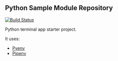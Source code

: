 ## Python Sample Module Repository

[![Build Status](https://travis-ci.org/adomokos/python_project_template.svg?branch=master)](https://travis-ci.org/adomokos/python_project_template.svg?branch=master)

Python terminal app starter project.

It uses:

* [Pyenv](https://github.com/pyenv/pyenv)
* [Pipenv](https://github.com/pypa/pipenv)
